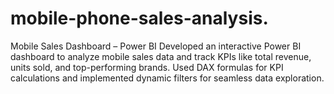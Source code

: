 # mobile-phone-sales-analysis.
Mobile Sales Dashboard – Power BI  Developed an interactive Power BI dashboard to analyze mobile sales data and track KPIs like total revenue, units sold, and top-performing brands.  Used DAX formulas for KPI calculations and implemented dynamic filters for seamless data exploration.  
